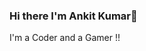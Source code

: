 ### Hi there I'm Ankit Kumar👋
I'm a Coder and a Gamer !!
<!--
**sharmahub7/sharmahub7** is a ✨ _special_ ✨ repository because its `README.md` (this file) appears on your GitHub profile.

Here are some ideas to get you started:

- 🔭 I’m currently working on Developing Skills
- 🌱 I’m currently learning DSA
- 👯 I’m looking to collaborate on ...
- 🤔 I’m looking for help with ...
- 💬 Ask me about anything
- 📫 How to reach me: Check the Contact Me
- 😍 Love to Play Games and GFX Works
- ⚡ Fun fact: My fingers run very well 😉
-->


